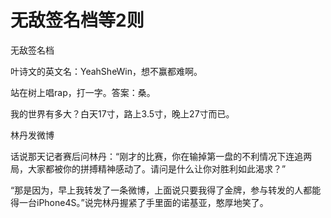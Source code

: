 # 无敌签名档等2则

无敌签名档

叶诗文的英文名：YeahSheWin，想不赢都难啊。

站在树上唱rap，打一字。答案：桑。

我的世界有多大？白天17寸，路上3.5寸，晚上27寸而已。

林丹发微博

话说那天记者赛后问林丹：“刚才的比赛，你在输掉第一盘的不利情况下连追两局，大家都被你的拼搏精神感动了。请问是什么让你对胜利如此渴求？”

“那是因为，早上我转发了一条微博，上面说只要我得了金牌，参与转发的人都能得一台iPhone4S。”说完林丹握紧了手里面的诺基亚，憨厚地笑了。